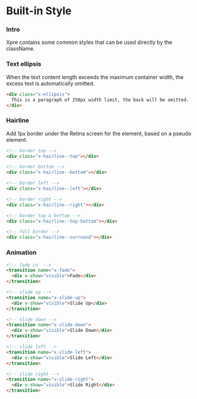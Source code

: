 # Built-in Style

### Intro

Xpre contains some common styles that can be used directly by the className.

### Text ellipsis

When the text content length exceeds the maximum container width, the excess text is automatically omitted.

```html
<div class="x-ellipsis">
  This is a paragraph of 250px width limit, the back will be omitted.
</div>
```

### Hairline

Add 1px border under the Retina screen for the element, based on a pseudo element.

```html
<!-- border top -->
<div class="x-hairline--top"></div>

<!-- border bottom -->
<div class="x-hairline--bottom"></div>

<!-- border left -->
<div class="x-hairline--left"></div>

<!-- border right -->
<div class="x-hairline--right"></div>

<!-- border top & bottom -->
<div class="x-hairline--top-bottom"></div>

<!-- full border -->
<div class="x-hairline--surround"></div>
```

### Animation

```html
<!-- fade in  -->
<transition name="x-fade">
  <div v-show="visible">Fade</div>
</transition>

<!-- slide up -->
<transition name="x-slide-up">
  <div v-show="visible">Slide Up</div>
</transition>

<!-- slide down -->
<transition name="x-slide-down">
  <div v-show="visible">Slide Down</div>
</transition>

<!-- slide left -->
<transition name="x-slide-left">
  <div v-show="visible">Slide Left</div>
</transition>

<!-- slide right -->
<transition name="x-slide-right">
  <div v-show="visible">Slide Right</div>
</transition>
```
